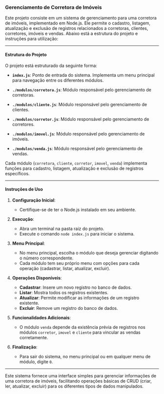 ### Gerenciamento de Corretora de Imóveis

Este projeto consiste em um sistema de gerenciamento para uma corretora de imóveis, implementado em Node.js. Ele permite o cadastro, listagem, atualização e exclusão de registros relacionados a corretoras, clientes, corretores, imóveis e vendas. Abaixo está a estrutura do projeto e instruções para utilização:

---

#### Estrutura do Projeto

O projeto está estruturado da seguinte forma:

- **`index.js`**: Ponto de entrada do sistema. Implementa um menu principal para navegação entre os diferentes módulos.
  
- **`./modulos/corretora.js`**: Módulo responsável pelo gerenciamento de corretoras.
  
- **`./modulos/cliente.js`**: Módulo responsável pelo gerenciamento de clientes.
  
- **`./modulos/corretor.js`**: Módulo responsável pelo gerenciamento de corretores.
  
- **`./modulos/imovel.js`**: Módulo responsável pelo gerenciamento de imóveis.
  
- **`./modulos/venda.js`**: Módulo responsável pelo gerenciamento de vendas.

Cada módulo (`corretora`, `cliente`, `corretor`, `imovel`, `venda`) implementa funções para cadastro, listagem, atualização e exclusão de registros específicos.

---

#### Instruções de Uso

1. **Configuração Inicial**:
   - Certifique-se de ter o Node.js instalado em seu ambiente.

2. **Execução**:
   - Abra um terminal na pasta raiz do projeto.
   - Execute o comando `node index.js` para iniciar o sistema.

3. **Menu Principal**:
   - No menu principal, escolha o módulo que deseja gerenciar digitando o número correspondente.
   - Cada módulo tem seu próprio menu com opções para cada operação (cadastrar, listar, atualizar, excluir).

4. **Operações Disponíveis**:
   - **Cadastrar**: Insere um novo registro no banco de dados.
   - **Listar**: Mostra todos os registros existentes.
   - **Atualizar**: Permite modificar as informações de um registro existente.
   - **Excluir**: Remove um registro do banco de dados.

5. **Funcionalidades Adicionais**:
   - O módulo `venda` depende da existência prévia de registros nos módulos `corretor`, `imovel` e `cliente` para vincular as vendas corretamente.

6. **Finalização**:
   - Para sair do sistema, no menu principal ou em qualquer menu de módulo, digite `0`.

---

Este sistema fornece uma interface simples para gerenciar informações de uma corretora de imóveis, facilitando operações básicas de CRUD (criar, ler, atualizar, excluir) para os diferentes tipos de dados manipulados.